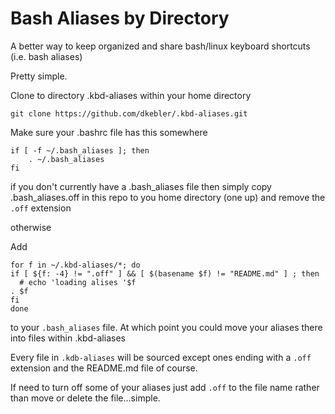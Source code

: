 # Bash Aliases by Directory
A better way to keep organized and share bash/linux keyboard shortcuts (i.e. bash aliases)

Pretty simple.  

Clone to directory .kbd-aliases within your home directory  

`git clone https://github.com/dkebler/.kbd-aliases.git`  

Make sure your .bashrc file has this somewhere

```
if [ -f ~/.bash_aliases ]; then
    . ~/.bash_aliases
fi
```

if you don't currently have a .bash_aliases file then simply copy .bash_aliases.off in this repo to you home directory (one up) and remove the `.off` extension

otherwise

Add
```
for f in ~/.kbd-aliases/*; do
if [ ${f: -4} != ".off" ] && [ $(basename $f) != "README.md" ] ; then
  # echo 'loading alises '$f
. $f
fi
done
```

to your `.bash_aliases` file.  At which point you could move your aliases there into files within .kbd-aliases

Every file in `.kdb-aliases` will be sourced except ones ending with a `.off` extension and the README.md file of course.

If need to turn off some of your aliases just add `.off` to the file name rather than move or delete the file...simple.
